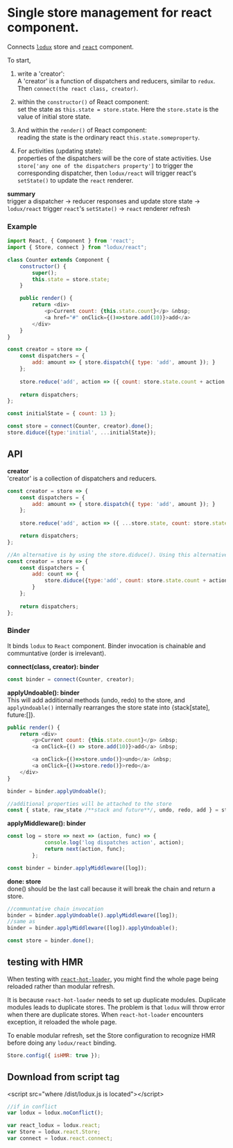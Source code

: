 # Single store management for react component.
Connects [`lodux`]( https://www.npmjs.com/package/lodux) store and [`react`](https://facebook.github.io/react/) component.

To start, 
1. write a 'creator':  
A 'creator' is a function of dispatchers and reducers, similar to `redux`. Then `connect(the react class, creator)`.

2. within the `constructor()` of React component:  
set the state as `this.state = store.state`. Here the `store.state` is the value of initial store state. 

3. And within the `render()` of React component:  
reading the state is the ordinary react `this.state.someproperty`. 

4. For activities (updating state):  
properties of the dispatchers will be the core of state activities. Use `store['any one of the dispatchers property']` to trigger the corresponding dispatcher, then `lodux/react` will trigger react's `setState()` to update the `react` renderer.

__summary__  
trigger a dispatcher -> reducer responses  and update store state -> `lodux/react` trigger `react`'s `setState()` -> `react` renderer refresh

### Example
```javascript
import React, { Component } from 'react';
import { Store, connect } from "lodux/react";

class Counter extends Component {
    constructor() {
        super();
        this.state = store.state;
    }

    public render() {
        return <div>
            <p>Current count: {this.state.count}</p> &nbsp;
            <a href="#" onClick={()=>store.add(10)}>add</a>
        </div>
    }
}

const creator = store => {
    const dispatchers = {
        add: amount => { store.dispatch({ type: 'add', amount }); }
    };
    
    store.reduce('add', action => ({ count: store.state.count + action.amount }));
   
    return dispatchers;
};

const initialState = { count: 13 };

const store = connect(Counter, creator).done();
store.diduce({type:'initial', ...initialState});
```

## API

__creator__  
'creator' is a collection of dispatchers and reducers. 

```javascript
const creator = store => {
    const dispatchers = {
        add: amount => { store.dispatch({ type: 'add', amount }); }
    };
    
    store.reduce('add', action => ({ ...store.state, count: store.state.count + action.amount} })); 

    return dispatchers;
};

//An alternative is by using the store.diduce(). Using this alternative free you from writing reducers. 
const creator = store => {
    const dispatchers = {
        add: count => {
            store.diduce({type:'add', count: store.state.count + action.count});
        }
    };
    
    return dispatchers;
};
```

### Binder
It binds `lodux` to `React` component. Binder invocation is chainable and communtative (order is irrelevant). 

__connect(class, creator): binder__  
```javascript
const binder = connect(Counter, creator);
```

__applyUndoable(): binder__  
This will add additional methods (undo, redo) to the store, and `applyUndoable()` internally rearranges the store state into {stack[state], future:[]}.  
```javascript
public render() {    
    return <div>
        <p>Current count: {this.state.count}</p> &nbsp;
        <a onClick={() => store.add(10)}>add</a> &nbsp;

        <a onClick={()=>store.undo()}>undo</a> &nbsp;
        <a onClick={()=>store.redo()}>redo</a>
    </div>
}

binder = binder.applyUndoable();

//additional properties will be attached to the store
const { state, raw_state /**stack and future**/, undo, redo, add } = store
```

__applyMiddleware(): binder__  
```javascript
const log = store => next => (action, func) => {
            console.log('log dispatches action', action);
            return next(action, func);
        };

const binder = binder.applyMiddleware([log]);
```

__done: store__  
done() should be the last call because it will break the chain and return a store.
```javascript
//communtative chain invocation
binder = binder.applyUndoable().applyMiddleware([log]);
//same as 
binder = binder.applyMiddleware([log]).applyUndoable();

const store = binder.done();
```

## testing with HMR
When testing with [`react-hot-loader`](https://github.com/gaearon/react-hot-loader), you might find the whole page being reloaded rather than modular refresh.   

It is because `react-hot-loader` needs to set up duplicate modules. Duplicate modules leads to duplicate stores. The problem is that `lodux` will throw error when there are duplicate stores. When `react-hot-loader` encounters exception, it reloaded the whole page.   

To enable modular refresh, set the Store configuration to recognize HMR before doing any `lodux/react` binding.
```javascript
Store.config({ isHMR: true });
```

## Download from script tag
&lt;script src="where /dist/lodux.js is located">&lt;/script>
```javascript
//if in conflict
var lodux = lodux.noConflict();

var react_lodux = lodux.react;
var Store = lodux.react.Store;
var connect = lodux.react.connect;
```
